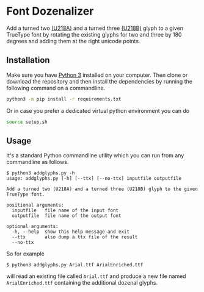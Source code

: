 Font Dozenalizer
================

Add a turned two [(U218A)](https://unicode-table.com/en/218A/) and a turned
three [(U218B)](https://unicode-table.com/en/218B) glyph to a given TrueType font by
rotating the existing glyphs for two and three by 180 degrees and adding them at
the right unicode points.

Installation
------------

Make sure you have [Python 3](https://www.python.org/downloads/) installed on your computer.
Then clone or download the repository and then install the dependencies by running the following command on a commandline.

```bash
python3 -m pip install -r requirements.txt
```

Or in case you prefer a dedicated virtual python environment you can do

```bash
source setup.sh
```

Usage
-----

It's a standard Python commandline utility which you can run from any commandline as follows.

```
$ python3 addglyphs.py -h
usage: addglyphs.py [-h] [--ttx] [--no-ttx] inputfile outputfile

Add a turned two (U218A) and a turned three (U218B) glyph to the given TrueType font.

positional arguments:
  inputfile   file name of the input font
  outputfile  file name of the output font

optional arguments:
  -h, --help  show this help message and exit
  --ttx       also dump a ttx file of the result
  --no-ttx
```

So for example

```
$ python3 addglyphs.py Arial.ttf ArialEnriched.ttf
```

will read an existing file called `Arial.ttf` and produce a new file named `ArialEnriched.ttf` containing the additional dozenal glyphs.

